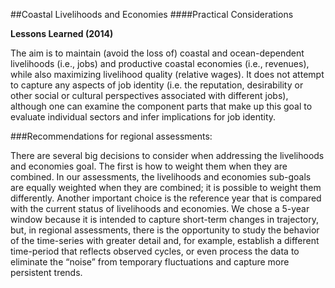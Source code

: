 ##Coastal Livelihoods and Economies
####Practical Considerations

**Lessons Learned (2014)**
<!---Taken from Conceptual Guide v2--->

The aim is to maintain (avoid the loss of) coastal and ocean-dependent livelihoods (i.e., jobs) and productive coastal economies (i.e., revenues), while also maximizing livelihood quality (relative wages). It does not attempt to capture any aspects of job identity (i.e. the reputation, desirability or other social or cultural perspectives associated with different jobs), although one can examine the component parts that make up this goal to evaluate individual sectors and infer implications for job identity.

###Recommendations for regional assessments:

There are several big decisions to consider when addressing the livelihoods and economies goal. The first is how to weight them when they are combined. In our assessments, the livelihoods and economies sub-goals are equally weighted when they are combined; it is possible to weight them differently.
Another important choice is the reference year that is compared with the current status of livelihoods and economies. We chose a 5-year window because it is intended to capture short-term changes in trajectory, but, in regional assessments, there is the opportunity to study the behavior of the time-series with greater detail and, for example, establish a different time-period that reflects observed cycles, or even process the data to eliminate the “noise” from temporary fluctuations and capture more persistent trends.
